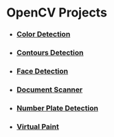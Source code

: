 # OpenCV Projects

* ### [Color Detection](https://github.com/8Bit1Byte/openCV-projects/tree/main/Color%20Detection)
* ### [Contours Detection](https://github.com/8Bit1Byte/openCV-projects/tree/main/Contours%20Detection)
* ### [Face Detection](https://github.com/8Bit1Byte/openCV-projects/tree/main/Face%20Detection)
* ### [Document Scanner](https://github.com/8Bit1Byte/openCV-projects/tree/main/Document%20Scanner)
* ### [Number Plate Detection](https://github.com/8Bit1Byte/openCV-projects/tree/main/Number%20Plate%20Detection)
* ### [Virtual Paint](https://github.com/8Bit1Byte/openCV-projects/tree/main/Virtual%20Paint)

